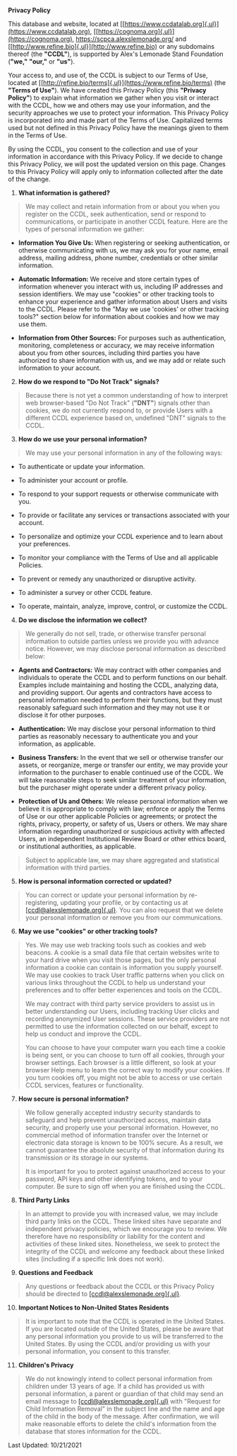 **Privacy Policy**

This database and website, located at
[[https://www.ccdatalab.org]{.ul}](https://www.ccdatalab.org),
[[https://cognoma.org]{.ul}](https://cognoma.org),
<https://scpca.alexslemonade.org/> and
[[http://www.refine.bio]{.ul}](http://www.refine.bio) or any subdomains
thereof (the **\"CCDL\"**), is supported by Alex's Lemonade Stand
Foundation (**\"we,\"** **\"our,\"** or **\"us\"**).

Your access to, and use of, the CCDL is subject to our Terms of Use,
located at
[[http://refine.bio/terms]{.ul}](https://www.refine.bio/terms) (the
**\"Terms of Use\"**). We have created this Privacy Policy (this
**\"Privacy Policy\"**) to explain what information we gather when you
visit or interact with the CCDL, how we and others may use your
information, and the security approaches we use to protect your
information. This Privacy Policy is incorporated into and made part of
the Terms of Use. Capitalized terms used but not defined in this Privacy
Policy have the meanings given to them in the Terms of Use.

By using the CCDL, you consent to the collection and use of your
information in accordance with this Privacy Policy. If we decide to
change this Privacy Policy, we will post the updated version on this
page. Changes to this Privacy Policy will apply only to information
collected after the date of the change.

1.  **What information is gathered?**

> We may collect and retain information from or about you when you
> register on the CCDL, seek authentication, send or respond to
> communications, or participate in another CCDL feature. Here are the
> types of personal information we gather:

-   **Information You Give Us:** When registering or seeking
    authentication, or otherwise communicating with us, we may ask you
    for your name, email address, mailing address, phone number,
    credentials or other similar information.

-   **Automatic Information:** We receive and store certain types of
    information whenever you interact with us, including IP addresses
    and session identifiers. We may use \"cookies\" or other tracking
    tools to enhance your experience and gather information about Users
    and visits to the CCDL. Please refer to the \"May we use \'cookies\'
    or other tracking tools?\" section below for information about
    cookies and how we may use them.

-   **Information from Other Sources:** For purposes such as
    authentication, monitoring, completeness or accuracy, we may receive
    information about you from other sources, including third parties
    you have authorized to share information with us, and we may add or
    relate such information to your account.

2.  **How do we respond to \"Do Not Track\" signals?**

> Because there is not yet a common understanding of how to interpret
> web browser-based \"Do Not Track\" (**\"DNT\"**) signals other than
> cookies, we do not currently respond to, or provide Users with a
> different CCDL experience based on, undefined \"DNT\" signals to the
> CCDL.

3.  **How do we use your personal information?**

> We may use your personal information in any of the following ways:

-   To authenticate or update your information.

-   To administer your account or profile.

-   To respond to your support requests or otherwise communicate with
    you.

-   To provide or facilitate any services or transactions associated
    with your account.

-   To personalize and optimize your CCDL experience and to learn about
    your preferences.

-   To monitor your compliance with the Terms of Use and all applicable
    Policies.

-   To prevent or remedy any unauthorized or disruptive activity.

-   To administer a survey or other CCDL feature.

-   To operate, maintain, analyze, improve, control, or customize the
    CCDL.

4.  **Do we disclose the information we collect?**

> We generally do not sell, trade, or otherwise transfer personal
> information to outside parties unless we provide you with advance
> notice. However, we may disclose personal information as described
> below:

-   **Agents and Contractors:** We may contract with other companies and
    individuals to operate the CCDL and to perform functions on our
    behalf. Examples include maintaining and hosting the CCDL, analyzing
    data, and providing support. Our agents and contractors have access
    to personal information needed to perform their functions, but they
    must reasonably safeguard such information and they may not use it
    or disclose it for other purposes.

-   **Authentication:** We may disclose your personal information to
    third parties as reasonably necessary to authenticate you and your
    information, as applicable.

-   **Business Transfers:** In the event that we sell or otherwise
    transfer our assets, or reorganize, merge or transfer our entity, we
    may provide your information to the purchaser to enable continued
    use of the CCDL. We will take reasonable steps to seek similar
    treatment of your information, but the purchaser might operate under
    a different privacy policy.

-   **Protection of Us and Others:** We release personal information
    when we believe it is appropriate to comply with law; enforce or
    apply the Terms of Use or our other applicable Policies or
    agreements; or protect the rights, privacy, property, or safety of
    us, Users or others. We may share information regarding unauthorized
    or suspicious activity with affected Users, an independent
    Institutional Review Board or other ethics board, or institutional
    authorities, as applicable.

> Subject to applicable law, we may share aggregated and statistical
> information with third parties.

5.  **How is personal information corrected or updated?**

> You can correct or update your personal information by re-registering,
> updating your profile, or by contacting us at
> [[ccdl\@alexslemonade.org]{.ul}](mailto:ccdl@alexslemonade.org). You
> can also request that we delete your personal information or remove
> you from our communications.

6.  **May we use \"cookies\" or other tracking tools?**

> Yes. We may use web tracking tools such as cookies and web beacons. A
> cookie is a small data file that certain websites write to your hard
> drive when you visit those pages, but the only personal information a
> cookie can contain is information you supply yourself. We may use
> cookies to track User traffic patterns when you click on various links
> throughout the CCDL to help us understand your preferences and to
> offer better experiences and tools on the CCDL.
>
> We may contract with third party service providers to assist us in
> better understanding our Users, including tracking User clicks and
> recording anonymized User sessions. These service providers are not
> permitted to use the information collected on our behalf, except to
> help us conduct and improve the CCDL.
>
> You can choose to have your computer warn you each time a cookie is
> being sent, or you can choose to turn off all cookies, through your
> browser settings. Each browser is a little different, so look at your
> browser Help menu to learn the correct way to modify your cookies. If
> you turn cookies off, you might not be able to access or use certain
> CCDL services, features or functionality.

7.  **How secure is personal information?**

> We follow generally accepted industry security standards to safeguard
> and help prevent unauthorized access, maintain data security, and
> properly use your personal information. However, no commercial method
> of information transfer over the Internet or electronic data storage
> is known to be 100% secure. As a result, we cannot guarantee the
> absolute security of that information during its transmission or its
> storage in our systems.
>
> It is important for you to protect against unauthorized access to your
> password, API keys and other identifying tokens, and to your computer.
> Be sure to sign off when you are finished using the CCDL.

8.  **Third Party Links**

> In an attempt to provide you with increased value, we may include
> third party links on the CCDL. These linked sites have separate and
> independent privacy policies, which we encourage you to review. We
> therefore have no responsibility or liability for the content and
> activities of these linked sites. Nonetheless, we seek to protect the
> integrity of the CCDL and welcome any feedback about these linked
> sites (including if a specific link does not work).

9.  **Questions and Feedback**

> Any questions or feedback about the CCDL or this Privacy Policy should
> be directed to
> [[ccdl\@alexslemonade.org]{.ul}](mailto:ccdl@alexslemonade.org).

10. **Important Notices to Non-United States Residents**

> It is important to note that the CCDL is operated in the United
> States. If you are located outside of the United States, please be
> aware that any personal information you provide to us will be
> transferred to the United States. By using the CCDL and/or providing
> us with your personal information, you consent to this transfer.

11. **Children\'s Privacy**

> We do not knowingly intend to collect personal information from
> children under 13 years of age. If a child has provided us with
> personal information, a parent or guardian of that child may send an
> email message to
> [[ccdl\@alexslemonade.org]{.ul}](mailto:ccdl@alexslemonade.org) with
> \"Request for Child Information Removal\" in the subject line and the
> name and age of the child in the body of the message. After
> confirmation, we will make reasonable efforts to delete the child's
> information from the database that stores information for the CCDL.

Last Updated: 10/21/2021
